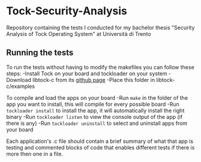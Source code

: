 # Tock-Security-Analysis
Repository containing the tests I conducted for my bachelor thesis "Security Analysis of Tock Operating System" at Università di Trento

Running the tests
------------------

To run the tests without having to modify the makefiles you can follow these steps:
 -Install Tock on your board and tockloader on your system
 -Download libtock-c from its [github page](https://github.com/tock/libtock-c)
 -Place this folder in libtock-c/examples

To compile and load the apps on your board
 -Run `make` in the folder of the app you want to install, this will compile for every possible board
 -Run `tockloader install` to install the app, it will automatically install the right binary
 -Run `tockloader listen` to view the console output of the app (if there is any)
-Run `tockloader uninstall` to select and uninstall apps from your board
 
Each application's .c file should contain a brief summary of what that app is testing and commented blocks of code that enables different tests if there is more then one in a file.

